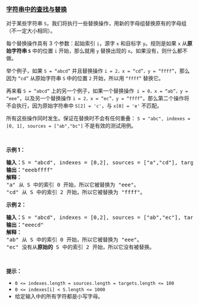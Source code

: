 ### [字符串中的查找与替换](https://leetcode-cn.com/problems/find-and-replace-in-string)

<p>对于某些字符串 <code>S</code>，我们将执行一些替换操作，用新的字母组替换原有的字母组（不一定大小相同）。</p>

<p>每个替换操作具有 3 个参数：起始索引 <code>i</code>，源字 <code>x</code> 和目标字 <code>y</code>。规则是如果 <code>x</code> 从<strong>原始字符串 <code>S</code></strong> 中的位置 <code>i</code> 开始，那么就用 <code>y</code> 替换出现的 <code>x</code>。如果没有，则什么都不做。</p>

<p>举个例子，如果 <code>S = “abcd”</code> 并且替换操作 <code>i = 2，x = “cd”，y = “ffff”</code>，那么因为 <code>“cd”</code> 从原始字符串 <code>S</code> 中的位置 <code>2</code> 开始，所以用 <code>“ffff”</code> 替换它。</p>

<p>再来看 <code>S = “abcd”</code> 上的另一个例子，如果一个替换操作<code> i = 0，x = “ab”，y = “eee”</code>，以及另一个替换操作 <code>i = 2，x = “ec”，y = “ffff”</code>，那么第二个操作将不会执行，因为原始字符串中 <code>S[2] = 'c'</code>，与 <code>x[0] = 'e'</code> 不匹配。</p>

<p>所有这些操作同时发生。保证在替换时不会有任何重叠： <code>S = "abc", indexes = [0, 1], sources = ["ab","bc"]</code> 不是有效的测试用例。</p>

<p> </p>

<p><strong>示例 1：</strong></p>

<pre>
<strong>输入：</strong>S = "abcd", indexes = [0,2], sources = ["a","cd"], targets = ["eee","ffff"]
<strong>输出：</strong>"eeebffff"
<strong>解释：
</strong>"a" 从 S 中的索引 0 开始，所以它被替换为 "eee"。
"cd" 从 S 中的索引 2 开始，所以它被替换为 "ffff"。
</pre>

<p><strong>示例 2：</strong></p>

<pre>
<strong>输入：</strong>S = "abcd", indexes = [0,2], sources = ["ab","ec"], targets = ["eee","ffff"]
<strong>输出：</strong>"eeecd"
<strong>解释：
</strong>"ab" 从 S 中的索引 0 开始，所以它被替换为 "eee"。
"ec" 没有从<strong>原始的</strong> S 中的索引 2 开始，所以它没有被替换。
</pre>

<p> </p>

<p><strong>提示：</strong></p>

<ul>
	<li><code>0 <= indexes.length = sources.length = targets.length <= 100</code></li>
	<li><code>0 <= indexes[i] < S.length <= 1000</code></li>
	<li>给定输入中的所有字符都是小写字母。</li>
</ul>

<p> </p>
